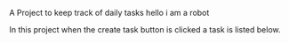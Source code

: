 A Project to keep track of daily tasks
hello i am a robot 

In this project when the create task button is clicked a task is listed below.